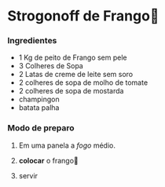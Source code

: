 # Strogonoff de Frango:chicken:

### Ingredientes

- 1 Kg de peito de Frango sem pele
- 3 Colheres de Sopa
- 2 Latas de creme de leite sem soro
- 2 colheres de sopa de molho de tomate
- 2 colheres de sopa de mostarda
- champingon
- batata palha



### Modo de preparo

1. Em uma panela a _fogo_ médio.

2. **colocar** o frango:chicken:

3. servir

   